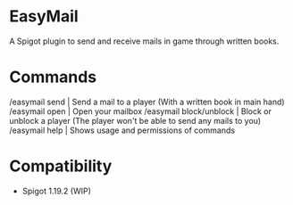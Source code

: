 # EasyMail
A Spigot plugin to send and receive mails in game through written books.

# Commands
/easymail send <player> | Send a mail to a player (With a written book in main hand)
/easymail open | Open your mailbox
/easymail block/unblock <player> | Block or unblock a player (The player won't be able to send any mails to you)
/easymail help <page> | Shows usage and permissions of commands

# Compatibility
   - Spigot 1.19.2
  (WIP)
